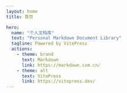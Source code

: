 ```yaml
---
layout: home
title: 首页

hero:
  name: "个人文档库"
  text: "Personal Markdown Document Library"
  tagline: Powered by VitePress
  actions:
    - theme: brand
      text: Markdown
      link: https://markdown.com.cn/
    - theme: alt
      text: VitePress
      link: https://vitepress.dev/
---
```

